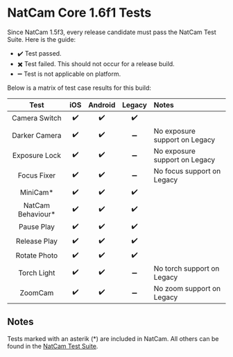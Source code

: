 # NatCam Core 1.6f1 Tests
Since NatCam 1.5f3, every release candidate must pass the NatCam Test Suite. Here is the guide:
- :heavy_check_mark: Test passed.
- :heavy_multiplication_x: Test failed. This should not occur for a release build.
- :heavy_minus_sign: Test is not applicable on platform.

Below is a matrix of test case results for this build:

| Test | iOS | Android | Legacy | Notes |
|:----:|:---:|:-------:|:------:|:------|
| Camera Switch | :heavy_check_mark: | :heavy_check_mark: | :heavy_check_mark: | |
| Darker Camera | :heavy_check_mark: | :heavy_check_mark: | :heavy_minus_sign: | No exposure support on Legacy |
| Exposure Lock | :heavy_check_mark: | :heavy_check_mark: | :heavy_minus_sign: | No exposure support on Legacy |
| Focus Fixer   | :heavy_check_mark: | :heavy_check_mark: | :heavy_minus_sign: | No focus support on Legacy |
| MiniCam*      | :heavy_check_mark: | :heavy_check_mark: | :heavy_check_mark: | |
| NatCam Behaviour* | :heavy_check_mark: | :heavy_check_mark: | :heavy_check_mark: | |
| Pause Play    | :heavy_check_mark: | :heavy_check_mark: | :heavy_check_mark: | |
| Release Play  | :heavy_check_mark: | :heavy_check_mark: | :heavy_check_mark: | |
| Rotate Photo  | :heavy_check_mark: | :heavy_check_mark: | :heavy_check_mark: | |
| Torch Light   | :heavy_check_mark: | :heavy_check_mark: | :heavy_minus_sign: | No torch support on Legacy |
| ZoomCam       | :heavy_check_mark: | :heavy_check_mark: | :heavy_minus_sign: | No zoom support on Legacy |

## Notes
Tests marked with an asterik (*) are included in NatCam. All others can be found in the 
[NatCam Test Suite](https://github.com/olokobayusuf/NatCam-Test-Suite).